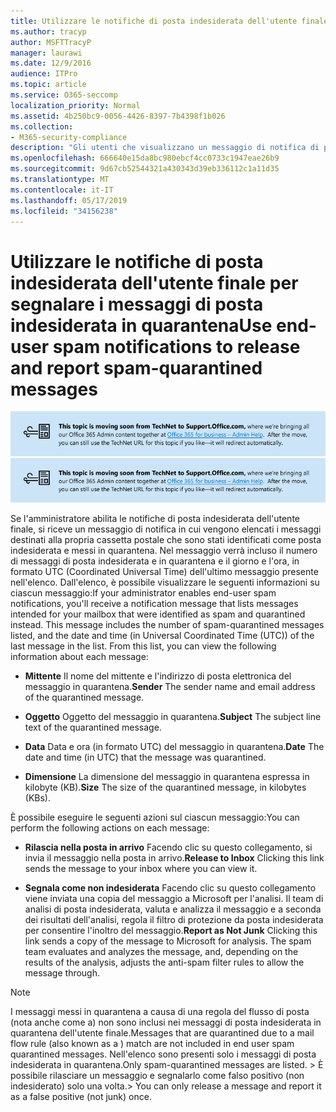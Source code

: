 ```yaml
---
title: Utilizzare le notifiche di posta indesiderata dell'utente finale per segnalare i messaggi di posta indesiderata in quarantena
ms.author: tracyp
author: MSFTTracyP
manager: laurawi
ms.date: 12/9/2016
audience: ITPro
ms.topic: article
ms.service: O365-seccomp
localization_priority: Normal
ms.assetid: 4b250bc9-0056-4426-8397-7b4398f1b026
ms.collection:
- M365-security-compliance
description: "Gli utenti che visualizzano un messaggio di notifica di posta indesiderata dell'utente finale dall'amministratore relativo alla posta in quarantena possono eseguire queste azioni nei messaggi. "
ms.openlocfilehash: 666640e15da8bc980ebcf4cc0733c1947eae26b9
ms.sourcegitcommit: 9d67cb52544321a430343d39eb336112c1a11d35
ms.translationtype: MT
ms.contentlocale: it-IT
ms.lasthandoff: 05/17/2019
ms.locfileid: "34156238"
---
```

# <a name="use-end-user-spam-notifications-to-release-and-report-spam-quarantined-messages"></a><span data-ttu-id="666ad-103">Utilizzare le notifiche di posta indesiderata dell'utente finale per segnalare i messaggi di posta indesiderata in quarantena</span><span class="sxs-lookup"><span data-stu-id="666ad-103">Use end-user spam notifications to release and report spam-quarantined messages</span></span>

<span data-ttu-id="666ad-104">[![Testo nell'immagine sullo spostamento dei contenuti da TechNet a support.office.com](media/ab7c897a-4798-4f31-8c84-f17a8409b133.png)](https://go.microsoft.com/fwlink/p/?LinkID=624152)</span><span class="sxs-lookup"><span data-stu-id="666ad-104">[![Text in image about content moving from TechNet to support.office.com](media/ab7c897a-4798-4f31-8c84-f17a8409b133.png)](https://go.microsoft.com/fwlink/p/?LinkID=624152)</span></span>
  
<span data-ttu-id="666ad-p101">Se l'amministratore abilita le notifiche di posta indesiderata dell'utente finale, si riceve un messaggio di notifica in cui vengono elencati i messaggi destinati alla propria cassetta postale che sono stati identificati come posta indesiderata e messi in quarantena. Nel messaggio verrà incluso il numero di messaggi di posta indesiderata e in quarantena e il giorno e l'ora, in formato UTC (Coordinated Universal Time) dell'ultimo messaggio presente nell'elenco. Dall'elenco, è possibile visualizzare le seguenti informazioni su ciascun messaggio:</span><span class="sxs-lookup"><span data-stu-id="666ad-p101">If your administrator enables end-user spam notifications, you'll receive a notification message that lists messages intended for your mailbox that were identified as spam and quarantined instead. This message includes the number of spam-quarantined messages listed, and the date and time (in Universal Coordinated Time (UTC)) of the last message in the list. From this list, you can view the following information about each message:</span></span> 
  
- <span data-ttu-id="666ad-108">**Mittente** Il nome del mittente e l'indirizzo di posta elettronica del messaggio in quarantena.</span><span class="sxs-lookup"><span data-stu-id="666ad-108">**Sender** The sender name and email address of the quarantined message.</span></span> 
    
- <span data-ttu-id="666ad-109">**Oggetto** Oggetto del messaggio in quarantena.</span><span class="sxs-lookup"><span data-stu-id="666ad-109">**Subject** The subject line text of the quarantined message.</span></span> 
    
- <span data-ttu-id="666ad-110">**Data** Data e ora (in formato UTC) del messaggio in quarantena.</span><span class="sxs-lookup"><span data-stu-id="666ad-110">**Date** The date and time (in UTC) that the message was quarantined.</span></span> 
    
- <span data-ttu-id="666ad-111">**Dimensione** La dimensione del messaggio in quarantena espressa in kilobyte (KB).</span><span class="sxs-lookup"><span data-stu-id="666ad-111">**Size** The size of the quarantined message, in kilobytes (KBs).</span></span> 
    
<span data-ttu-id="666ad-112">È possibile eseguire le seguenti azioni sul ciascun messaggio:</span><span class="sxs-lookup"><span data-stu-id="666ad-112">You can perform the following actions on each message:</span></span>
  
- <span data-ttu-id="666ad-113">**Rilascia nella posta in arrivo** Facendo clic su questo collegamento, si invia il messaggio nella posta in arrivo.</span><span class="sxs-lookup"><span data-stu-id="666ad-113">**Release to Inbox** Clicking this link sends the message to your inbox where you can view it.</span></span> 
    
- <span data-ttu-id="666ad-p102">**Segnala come non indesiderata** Facendo clic su questo collegamento viene inviata una copia del messaggio a Microsoft per l'analisi. Il team di analisi di posta indesiderata, valuta e analizza il messaggio e a seconda dei risultati dell'analisi, regola il filtro di protezione da posta indesiderata per consentire l'inoltro del messaggio.</span><span class="sxs-lookup"><span data-stu-id="666ad-p102">**Report as Not Junk** Clicking this link sends a copy of the message to Microsoft for analysis. The spam team evaluates and analyzes the message, and, depending on the results of the analysis, adjusts the anti-spam filter rules to allow the message through.</span></span> 
    
> [!NOTE]
>  <span data-ttu-id="666ad-116">I messaggi messi in quarantena a causa di una regola del flusso di posta (nota anche come a) non sono inclusi nei messaggi di posta indesiderata in quarantena dell'utente finale.</span><span class="sxs-lookup"><span data-stu-id="666ad-116">Messages that are quarantined due to a mail flow rule (also known as a ) match are not included in end user spam quarantined messages.</span></span> <span data-ttu-id="666ad-117">Nell'elenco sono presenti solo i messaggi di posta indesiderata in quarantena.</span><span class="sxs-lookup"><span data-stu-id="666ad-117">Only spam-quarantined messages are listed.</span></span> <span data-ttu-id="666ad-118">>  È possibile rilasciare un messaggio e segnalarlo come falso positivo (non indesiderato) solo una volta.</span><span class="sxs-lookup"><span data-stu-id="666ad-118">>  You can only release a message and report it as a false positive (not junk) once.</span></span> 
  

